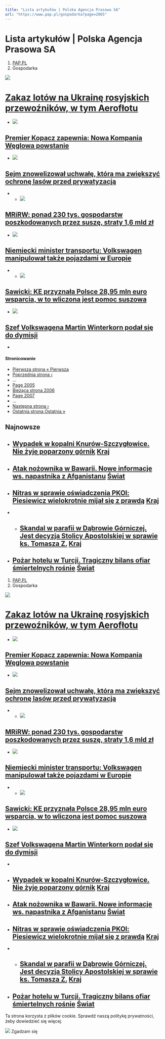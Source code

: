 ```yaml
---
title: "Lista artykułów | Polska Agencja Prasowa SA"
url: "https://www.pap.pl/gospodarka?page=2005"
---
```


# Lista artykułów | Polska Agencja Prasowa SA
































1. [PAP.PL](/)
2. Gospodarka




[![](/sites/default/files/styles/list_of_article_big/public/201810/20412252_20412233.jpg?itok=COqHgfIZ)](/aktualnosci/news%2C408970%2Czakaz-lotow-na-ukraine-rosyjskich-przewoznikow-w-tym-aeroflotu.html)


# [Zakaz lotów na Ukrainę rosyjskich przewoźników, w tym Aerofłotu](/aktualnosci/news%2C408970%2Czakaz-lotow-na-ukraine-rosyjskich-przewoznikow-w-tym-aeroflotu.html)







* [![](/sites/default/files/styles/list_of_article_small/public/201810/pap_20150924_135.jpg?itok=LGU8dFGE)](/aktualnosci/news%2C408884%2Cpremier-kopacz-zapewnia-nowa-kompania-weglowa-powstanie.html)


## [Premier Kopacz zapewnia: Nowa Kompania Węglowa powstanie](/aktualnosci/news%2C408884%2Cpremier-kopacz-zapewnia-nowa-kompania-weglowa-powstanie.html)
* [![](/sites/default/files/styles/list_of_article_small/public/201810/20408204_20408197.jpg?itok=fNorGuHE)](/aktualnosci/news%2C408661%2Csejm-znowelizowal-uchwale-ktora-ma-zwiekszyc-ochrone-lasow-przed-prywatyzacja.html)


## [Sejm znowelizował uchwałę, która ma zwiększyć ochronę lasów przed prywatyzacją](/aktualnosci/news%2C408661%2Csejm-znowelizowal-uchwale-ktora-ma-zwiekszyc-ochrone-lasow-przed-prywatyzacja.html)
* * [![](/sites/default/files/styles/list_of_article_small/public/201810/20403318_17061938.jpg?itok=qmZpW_eM)](/aktualnosci/news%2C408422%2Cmrirw-ponad-230-tys-gospodarstw-poszkodowanych-przez-susze-straty-16-mld-zl.html)


## [MRiRW: ponad 230 tys. gospodarstw poszkodowanych przez suszę, straty 1,6 mld zł](/aktualnosci/news%2C408422%2Cmrirw-ponad-230-tys-gospodarstw-poszkodowanych-przez-susze-straty-16-mld-zl.html)
* [![](/sites/default/files/styles/list_of_article_small/public/201810/20399099_20399052.jpg?itok=6bbr4FZu)](/aktualnosci/news%2C408127%2Cniemiecki-minister-transportu-volkswagen-manipulowal-takze-pojazdami-w-europie.html)


## [Niemiecki minister transportu: Volkswagen manipulował także pojazdami w Europie](/aktualnosci/news%2C408127%2Cniemiecki-minister-transportu-volkswagen-manipulowal-takze-pojazdami-w-europie.html)
* * [![](/sites/default/files/styles/list_of_article_small/public/201810/20396417_20276297.jpg?itok=IyeS3DBw)](/aktualnosci/news%2C407974%2Csawicki-ke-przyznala-polsce-2895-mln-euro-wsparcia-w-to-wliczona-jest-pomoc-suszowa.html)


## [Sawicki: KE przyznała Polsce 28,95 mln euro wsparcia, w to wliczona jest pomoc suszowa](/aktualnosci/news%2C407974%2Csawicki-ke-przyznala-polsce-2895-mln-euro-wsparcia-w-to-wliczona-jest-pomoc-suszowa.html)
* [![](/sites/default/files/styles/list_of_article_small/public/201810/20392887_20392470.jpg?itok=bTxj_ety)](/aktualnosci/news%2C407853%2Cszef-volkswagena-martin-winterkorn-podal-sie-do-dymisji.html)


## [Szef Volkswagena Martin Winterkorn podał się do dymisji](/aktualnosci/news%2C407853%2Cszef-volkswagena-martin-winterkorn-podal-sie-do-dymisji.html)
*







#### Stronicowanie


* [Pierwsza strona
« Pierwsza](?page=0 "Przejdź do pierwszej strony")
* [Poprzednia strona
‹](?page=2004 "Przejdź do poprzedniej strony")
* …
* [Page
 2005](?page=2004 "Go to page 2005")
* [Bieżąca strona
 2006](?page=2005 "Bieżąca strona")
* [Page
 2007](?page=2006 "Go to page 2007")
* …
* [Następna strona
›](?page=2006 "Przejdź do następnej strony")
* [Ostatnia strona
Ostatnia »](?page=2008 "Przejdź do ostatniej strony")








## Najnowsze





* ## [Wypadek w kopalni Knurów\-Szczygłowice. Nie żyje poparzony górnik](/aktualnosci/wypadek-w-kopalni-knurow-szczyglowice-nie-zyje-poparzony-gornik) [Kraj](/list-of-articles/43)
* ## [Atak nożownika w Bawarii. Nowe informacje ws. napastnika z Afganistanu](/aktualnosci/atak-nozownika-w-bawarii-nowe-informacje-ws-napastnika-z-afganistanu) [Świat](/list-of-articles/48)
* ## [Nitras w sprawie oświadczenia PKOl: Piesiewicz wielokrotnie mijał się z prawdą](/aktualnosci/nitras-w-sprawie-oswiadczenia-pkol-piesiewicz-wielokrotnie-mijal-sie-z-prawda) [Kraj](/list-of-articles/43)
* * ## [Skandal w parafii w Dąbrowie Górniczej. Jest decyzja Stolicy Apostolskiej w sprawie ks. Tomasza Z.](/aktualnosci/skandal-w-parafii-w-dabrowie-gorniczej-jest-decyzja-stolicy-apostolskiej-w-sprawie-ks) [Kraj](/list-of-articles/43)
* ## [Pożar hotelu w Turcji. Tragiczny bilans ofiar śmiertelnych rośnie](/aktualnosci/pozar-hotelu-w-turcji-tragiczny-bilans-ofiar-smiertelnych-rosnie) [Świat](/list-of-articles/48)




















1. [PAP.PL](/)
2. Gospodarka




[![](/sites/default/files/styles/list_of_article_big/public/201810/20412252_20412233.jpg?itok=COqHgfIZ)](/aktualnosci/news%2C408970%2Czakaz-lotow-na-ukraine-rosyjskich-przewoznikow-w-tym-aeroflotu.html)


# [Zakaz lotów na Ukrainę rosyjskich przewoźników, w tym Aerofłotu](/aktualnosci/news%2C408970%2Czakaz-lotow-na-ukraine-rosyjskich-przewoznikow-w-tym-aeroflotu.html)







* [![](/sites/default/files/styles/list_of_article_small/public/201810/pap_20150924_135.jpg?itok=LGU8dFGE)](/aktualnosci/news%2C408884%2Cpremier-kopacz-zapewnia-nowa-kompania-weglowa-powstanie.html)


## [Premier Kopacz zapewnia: Nowa Kompania Węglowa powstanie](/aktualnosci/news%2C408884%2Cpremier-kopacz-zapewnia-nowa-kompania-weglowa-powstanie.html)
* [![](/sites/default/files/styles/list_of_article_small/public/201810/20408204_20408197.jpg?itok=fNorGuHE)](/aktualnosci/news%2C408661%2Csejm-znowelizowal-uchwale-ktora-ma-zwiekszyc-ochrone-lasow-przed-prywatyzacja.html)


## [Sejm znowelizował uchwałę, która ma zwiększyć ochronę lasów przed prywatyzacją](/aktualnosci/news%2C408661%2Csejm-znowelizowal-uchwale-ktora-ma-zwiekszyc-ochrone-lasow-przed-prywatyzacja.html)
* * [![](/sites/default/files/styles/list_of_article_small/public/201810/20403318_17061938.jpg?itok=qmZpW_eM)](/aktualnosci/news%2C408422%2Cmrirw-ponad-230-tys-gospodarstw-poszkodowanych-przez-susze-straty-16-mld-zl.html)


## [MRiRW: ponad 230 tys. gospodarstw poszkodowanych przez suszę, straty 1,6 mld zł](/aktualnosci/news%2C408422%2Cmrirw-ponad-230-tys-gospodarstw-poszkodowanych-przez-susze-straty-16-mld-zl.html)
* [![](/sites/default/files/styles/list_of_article_small/public/201810/20399099_20399052.jpg?itok=6bbr4FZu)](/aktualnosci/news%2C408127%2Cniemiecki-minister-transportu-volkswagen-manipulowal-takze-pojazdami-w-europie.html)


## [Niemiecki minister transportu: Volkswagen manipulował także pojazdami w Europie](/aktualnosci/news%2C408127%2Cniemiecki-minister-transportu-volkswagen-manipulowal-takze-pojazdami-w-europie.html)
* * [![](/sites/default/files/styles/list_of_article_small/public/201810/20396417_20276297.jpg?itok=IyeS3DBw)](/aktualnosci/news%2C407974%2Csawicki-ke-przyznala-polsce-2895-mln-euro-wsparcia-w-to-wliczona-jest-pomoc-suszowa.html)


## [Sawicki: KE przyznała Polsce 28,95 mln euro wsparcia, w to wliczona jest pomoc suszowa](/aktualnosci/news%2C407974%2Csawicki-ke-przyznala-polsce-2895-mln-euro-wsparcia-w-to-wliczona-jest-pomoc-suszowa.html)
* [![](/sites/default/files/styles/list_of_article_small/public/201810/20392887_20392470.jpg?itok=bTxj_ety)](/aktualnosci/news%2C407853%2Cszef-volkswagena-martin-winterkorn-podal-sie-do-dymisji.html)


## [Szef Volkswagena Martin Winterkorn podał się do dymisji](/aktualnosci/news%2C407853%2Cszef-volkswagena-martin-winterkorn-podal-sie-do-dymisji.html)
*







* ## [Wypadek w kopalni Knurów\-Szczygłowice. Nie żyje poparzony górnik](/aktualnosci/wypadek-w-kopalni-knurow-szczyglowice-nie-zyje-poparzony-gornik) [Kraj](/list-of-articles/43)
* ## [Atak nożownika w Bawarii. Nowe informacje ws. napastnika z Afganistanu](/aktualnosci/atak-nozownika-w-bawarii-nowe-informacje-ws-napastnika-z-afganistanu) [Świat](/list-of-articles/48)
* ## [Nitras w sprawie oświadczenia PKOl: Piesiewicz wielokrotnie mijał się z prawdą](/aktualnosci/nitras-w-sprawie-oswiadczenia-pkol-piesiewicz-wielokrotnie-mijal-sie-z-prawda) [Kraj](/list-of-articles/43)
* * ## [Skandal w parafii w Dąbrowie Górniczej. Jest decyzja Stolicy Apostolskiej w sprawie ks. Tomasza Z.](/aktualnosci/skandal-w-parafii-w-dabrowie-gorniczej-jest-decyzja-stolicy-apostolskiej-w-sprawie-ks) [Kraj](/list-of-articles/43)
* ## [Pożar hotelu w Turcji. Tragiczny bilans ofiar śmiertelnych rośnie](/aktualnosci/pozar-hotelu-w-turcji-tragiczny-bilans-ofiar-smiertelnych-rosnie) [Świat](/list-of-articles/48)




 Ta strona korzysta z plików cookie. Sprawdź naszą politykę prywatności, żeby dowiedzieć się więcej.
 

![](/themes/pap/assets/images/ok.png) Zgadzam się
 






